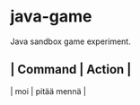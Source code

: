 java-game
=========

Java sandbox game experiment.

| Command | Action      |
-------------------------
| moi     | pitää mennä |
